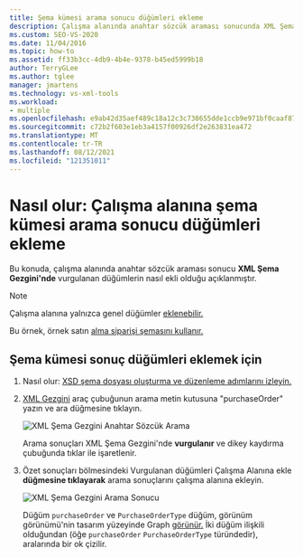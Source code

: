```yaml
---
title: Şema kümesi arama sonucu düğümleri ekleme
description: Çalışma alanında anahtar sözcük araması sonucunda XML Şema Gezgini'nde vurgulanan düğümleri nasıl ekleyebilirsiniz?
ms.custom: SEO-VS-2020
ms.date: 11/04/2016
ms.topic: how-to
ms.assetid: ff33b3cc-4db9-4b4e-9378-b45ed5999b18
author: TerryGLee
ms.author: tglee
manager: jmartens
ms.technology: vs-xml-tools
ms.workload:
- multiple
ms.openlocfilehash: e9ab42d35aef489c18a12c3c738655dde1ccb9e971bf0caaf87513582645a79f
ms.sourcegitcommit: c72b2f603e1eb3a4157f00926df2e263831ea472
ms.translationtype: MT
ms.contentlocale: tr-TR
ms.lasthandoff: 08/12/2021
ms.locfileid: "121351011"
---
```

# <a name="how-to-add-schema-set-search-result-nodes-to-the-workspace"></a>Nasıl olur: Çalışma alanına şema kümesi arama sonucu düğümleri ekleme

Bu konuda, çalışma alanında anahtar sözcük araması sonucu **XML Şema Gezgini'nde** vurgulanan düğümlerin nasıl ekli olduğu açıklanmıştır.

> [!NOTE]
> Çalışma alanına yalnızca genel düğümler [eklenebilir.](../xml-tools/xml-schema-designer-workspace.md)

Bu örnek, örnek satın [alma siparişi şemasını kullanır.](../xml-tools/sample-xsd-file-purchase-order-schema.md)

## <a name="to-add-schema-set-result-nodes"></a>Şema kümesi sonuç düğümleri eklemek için

1. Nasıl olur: [XSD şema dosyası oluşturma ve düzenleme adımlarını izleyin.](../xml-tools/how-to-create-and-edit-an-xsd-schema-file.md)

2. [XML Gezgini](../xml-tools/xml-schema-explorer.md) araç çubuğunun arama metin kutusuna "purchaseOrder" yazın ve ara düğmesine tıklayın.

     ![XML Şema Gezgini Anahtar Sözcük Arama](../xml-tools/media/schemaexplorersearch.gif)

     Arama sonuçları XML Şema Gezgini'nde **vurgulanır** ve dikey kaydırma çubuğunda tıklar ile işaretlenir.

3. Özet sonuçları bölmesindeki Vurgulanan düğümleri Çalışma Alanına ekle **düğmesine tıklayarak** arama sonuçlarını çalışma alanına ekleyin.

     ![XML Şema Gezgini Arama Sonucu](../xml-tools/media/schemaexplorersearchresult.gif)

     Düğüm `purchaseOrder` ve `PurchaseOrderType` düğüm, görünüm görünümü'nin tasarım yüzeyinde Graph [görünür.](../xml-tools/graph-view.md) İki düğüm ilişkili olduğundan (öğe `purchaseOrder` `PurchaseOrderType` türündedir), aralarında bir ok çizilir.
